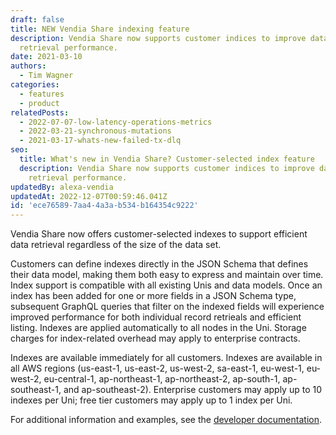 ```yaml
---
draft: false
title: NEW Vendia Share indexing feature
description: Vendia Share now supports customer indices to improve data
  retrieval performance.
date: 2021-03-10
authors:
  - Tim Wagner
categories:
  - features
  - product
relatedPosts:
  - 2022-07-07-low-latency-operations-metrics
  - 2022-03-21-synchronous-mutations
  - 2021-03-17-whats-new-failed-tx-dlq
seo:
  title: What's new in Vendia Share? Customer-selected index feature
  description: Vendia Share now supports customer indices to improve data
    retrieval performance.
updatedBy: alexa-vendia
updatedAt: 2022-12-07T00:59:46.041Z
id: 'ece76589-7aa4-4a3a-b534-b164354c9222'
---
```


Vendia Share now offers customer-selected indexes to support efficient data retrieval regardless of the size of the data set. 

Customers can define indexes directly in the JSON Schema that defines their data model, making them both easy to express and maintain over time. Index support is compatible with all existing Unis and data models. Once an index has been added for one or more fields in a JSON Schema type, subsequent GraphQL queries that filter on the indexed fields will experience improved performance for both individual record retrieals and efficient listing. Indexes are applied automatically to all nodes in the Uni. Storage charges for index-related overhead may apply to enterprise contracts.

Indexes are available immediately for all customers. Indexes are available in all AWS regions (us-east-1, us-east-2, us-west-2, sa-east-1, eu-west-1, eu-west-2, eu-central-1, ap-northeast-1, ap-northeast-2, ap-south-1, ap-southeast-1, and ap-southeast-2). Enterprise customers may apply up to 10 indexes per Uni; free tier customers may apply up to 1 index per Uni.

For additional information and examples, see the [developer documentation](https://vendia.com/docs/share/data-modeling#indexes).
